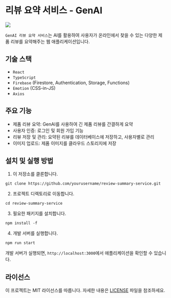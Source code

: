 # 리뷰 요약 서비스 - GenAI
<div>
<img src="https://user-images.githubusercontent.com/35485904/230757588-6c6219d3-74d5-4b66-9958-077027339e92.png" />
</div>


`GenAI 리뷰 요약 서비스`는 AI를 활용하여 사용자가 온라인에서 찾을 수 있는 다양한 제품 리뷰를 요약해주는 웹 애플리케이션입니다.

## 기술 스택

- `React`
- `TypeScript`
- `Firebase` (Firestore, Authentication, Storage, Functions)
- `Emotion` (CSS-in-JS)
- `Axios`

## 주요 기능

- 제품 리뷰 요약: GenAI를 사용하여 긴 제품 리뷰를 간결하게 요약
- 사용자 인증: 로그인 및 회원 가입 기능
- 리뷰 저장 및 관리: 요약된 리뷰를 데이터베이스에 저장하고, 사용자별로 관리
- 이미지 업로드: 제품 이미지를 클라우드 스토리지에 저장

## 설치 및 실행 방법

1. 이 저장소를 클론합니다.
```
git clone https://github.com/yourusername/review-summary-service.git
```

2. 프로젝트 디렉토리로 이동합니다.
```
cd review-summary-service
```

3. 필요한 패키지를 설치합니다.
```
npm install -f
```

4. 개발 서버를 실행합니다.
```
npm run start
```

개발 서버가 실행되면, `http://localhost:3000`에서 애플리케이션을 확인할 수 있습니다.

## 라이선스

이 프로젝트는 MIT 라이선스를 따릅니다. 자세한 내용은 [LICENSE](LICENSE) 파일을 참조하세요.
